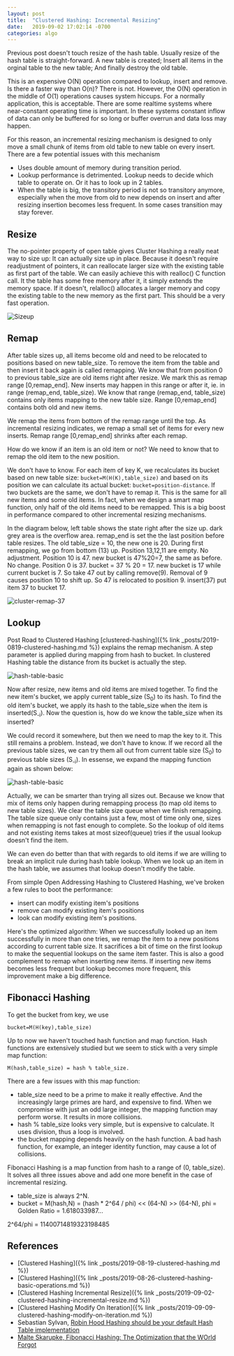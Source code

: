 ```yaml
---
layout: post
title:  "Clustered Hashing: Incremental Resizing"
date:   2019-09-02 17:02:14 -0700
categories: algo
---
```


Previous post doesn't touch resize of the hash table. Usually resize of the hash table is straight-forward. A new table is created; Insert all items in the orginal table to the new table; And finally destroy the old table.

This is an expensive O(N) operation compared to lookup, insert and remove. Is there a faster way than O(n)? There is not. However, the O(N) operation in the middle of O(1) operations causes system hiccups. For a normally application, this is acceptable. There are some realtime systems where near-constant operating time is important. In these systems constant inflow of data can only be buffered for so long or buffer overrun and data loss may happen.

For this reason, an incremental resizing mechanism is designed to only move a small chunk of items from old table to new table on every insert. There are a few potential issues with this mechanism

- Uses double amount of memory during transition period.
- Lookup performance is detrimented. Lookup needs to decide which table to operate on. Or it has to look up in 2 tables.
- When the table is big, the transitory period is not so transitory anymore, especially when the move from old to new depends on insert and after resizing insertion becomes less frequent. In some cases transition may stay forever.

## Resize

The no-pointer property of open table gives Cluster Hashing a really neat way to size up: It can actually size up in place. Because it doesn't require readjustment of pointers, it can reallocate larger size with the existing table as first part of the table. We can easily achieve this with realloc() C function call. It the table has some free memory after it, it simply extends the memory space. If it doesn't, relalloc() allocates a larger memory and copy the existing table to the new memory as the first part. This should be a very fast operation.

![Sizeup](/img/hashing/cluster-sizeup.dot.png)

## Remap

After table sizes up, all items become old and need to be relocated to positions based on new table_size. To remove the item from the table and then insert it back again is called remapping. We know that from position 0 to previous table_size are old items right after resize. We mark this as remap range [0,remap_end]. New inserts may happen in this range or after it, ie. in  range (remap_end, table_size). We know that range (remap_end, table_size) contains only items mapping to the new table size. Range [0,remap_end] contains both old and new items.

We remap the items from bottom of the remap range until the top. As incremental resizing indicates, we remap a small set of items for every new inserts. Remap range [0,remap_end] shrinks after each remap.

How do we know if an item is an old item or not? We need to know that to remap the old item to the new position.

We don't have to know. For each item of key K, we recalculates its bucket based on new table size: 
``bucket=M(H(K),table_size)`` and based on its position we can calculate its actual bucket: ``bucket=position-distance``. If two buckets are the same, we don't have to remap it. This is the same for all new items and some old items. In fact, when we design a smart map function, only half of the old items need to be remapped. This is a big boost in performance compared to other incremental resizing mechanisms.

In the diagram below, left table shows the state right after the size up. dark grey area is the overflow area. remap_end is set the the last position before table resizes. The old table_size = 10, the new one is 20. During first remapping, we go from bottom (13) up. Position 13,12,11 are empty. No adjustment. Position 10 is 47. new bucket is 47%20=7, the same as before. No change. Position 0 is 37. bucket = 37 % 20 = 17. new bucket is 17 while current bucket is 7. So take 47 out by calling remove(9). Removal of 9 causes position 10 to shift up. So 47 is relocated to position 9. insert(37) put item 37 to bucket 17.

![cluster-remap-37](/img/hashing/cluster-remap-37.dot.png)

## Lookup

Post Road to Clustered Hashing [clustered-hashing]({% link _posts/2019-0819-clustered-hashing.md %}) explains the remap mechanism. A step parameter is applied during mapping from hash to bucket. In clustered Hashing table the distance from its bucket is actually the step.

![hash-table-basic](/img/hashing/remap.dot.png)

Now after resize, new items and old items are mixed together. To find the new item's bucket, we apply current table_size (S<sub>0</sub>) to its hash. To find the old item's bucket, we apply its hash to the table_size when the item is inserted(S<sub>-i</sub>). Now the question is, how do we know the table_size when its inserted? 

We could record it somewhere, but then we need to map the key to it. This still remains a problem. Instead, we don't have to know. If we record all the previous table sizes, we can try them all out from current table size (S<sub>0</sub>) to  previous table sizes (S<sub>-i</sub>). In essense, we expand the mapping function again as shown below:

![hash-table-basic](/img/hashing/cluster-remap.dot.png)

Actually, we can be smarter than trying all sizes out. Because we know that mix of items only happen during remapping process (to map old items to new table sizes). We clear the table size queue when we finish remapping. The table size queue only contains just a few, most of time only one, sizes when remapping is not fast enough to complete. So the lookup of old items and not existing items takes at most sizeof(queue) tries if the usual lookup doesn't find the item. 

We can even do better than that with regards to old items if we are willing to break an implicit rule during hash table lookup. When we look up an item in the hash table, we assumes that lookup doesn't modify the table. 

From simple Open Addressing Hashing to Clustered Hashing, we've broken a few rules to boot the performance:

- insert can modify existing item's positions
- remove can modify existing item's positions
- look can modify existing item's positions.

Here's the optimized algorithm: When we successfully looked up an item successfully in more than one tries, we remap the item to a new positions according to current table size. It sacrifices a bit of time on the first lookup to make the sequential lookups on the same item faster. This is also a good complement to remap when inserting new items. If inserting new items becomes less frequent but lookup becomes more frequent, this improvement make a big difference.

## Fibonacci Hashing

To get the bucket from key, we use 

    bucket=M(H(key),table_size)

Up to now we haven't touched hash function and map function. Hash functions are extensively studied but we seem to stick with a very simple map function:

    M(hash,table_size) = hash % table_size.

There are a few issues with this map function:
- table_size need to be a prime to make it really effective. And the increasingly large primes are hard, and expensive to find. When we compromise with just an odd large integer, the mapping function may perform worse. It results in more collisions.
- hash % table_size looks very simple, but is expensive to calculate. It uses division, thus a loop is involved.
- the bucket mapping depends heavily on the hash function. A bad hash function, for example, an integer identity function, may cause a lot of collisions.

Fibonacci Hashing is a map function from hash to a range of (0, table_size). It solves all three issues above and add one more benefit in the case of incremental resizing.

- table_size is always 2^N.
- bucket = M(hash,N) = (hash * 2^64 / phi) << (64-N) >> (64-N), phi = Golden Ratio = 1.618033987...

2^64/phi = 11400714819323198485



## References

- [Clustered Hashing]({% link _posts/2019-08-19-clustered-hashing.md %})
- [Clustered Hashing]({% link _posts/2019-08-26-clustered-hashing-basic-operations.md %})
- [Clustered Hashing Incremental Resize]({% link _posts/2019-09-02-clustered-hashing-incremental-resize.md %})
- [Clustered Hashing Modify On Iteration]({% link _posts/2019-09-09-clustered-hashing-modify-on-iteration.md %})
- Sebastian Sylvan, [Robin Hood Hashing should be your default Hash Table implementation](https://www.sebastiansylvan.com/post/robin-hood-hashing-should-be-your-default-hash-table-implementation/)
- [Malte Skarupke, Fibonacci Hashing: The Optimization that the WOrld Forgot](https://probablydance.com/2018/06/16/fibonacci-hashing-the-optimization-that-the-world-forgot-or-a-better-alternative-to-integer-modulo/)
